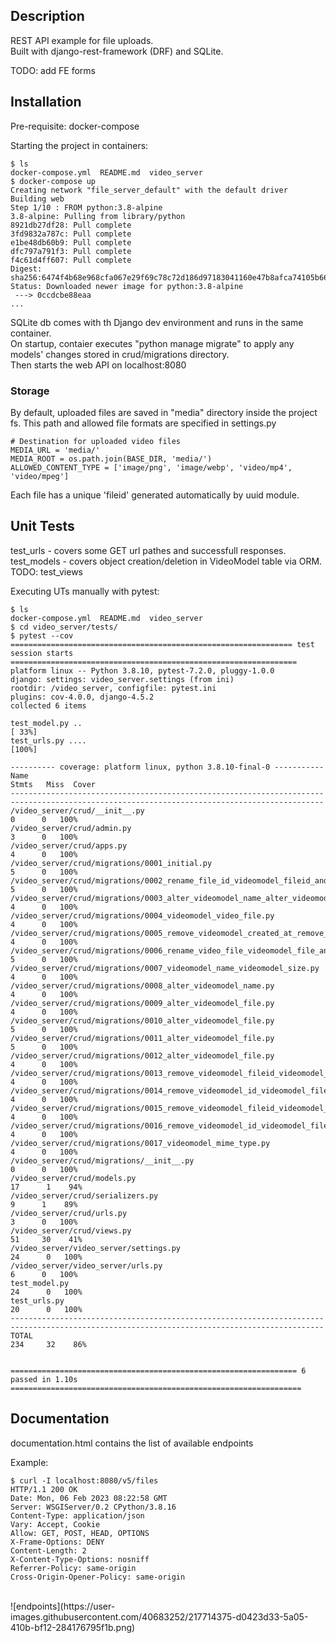 ## Description
REST API example for file uploads.<br>
Built with django-rest-framework (DRF) and SQLite.<br>

TODO: add FE forms

## Installation
Pre-requisite: docker-compose<br>

Starting the project in containers:
```
$ ls
docker-compose.yml  README.md  video_server
$ docker-compose up
Creating network "file_server_default" with the default driver
Building web
Step 1/10 : FROM python:3.8-alpine
3.8-alpine: Pulling from library/python
8921db27df28: Pull complete
3fd9832a787c: Pull complete
e1be48db60b9: Pull complete
dfc797a791f3: Pull complete
f4c61d4ff607: Pull complete
Digest: sha256:6474f4b68e968cfa067e29f69c78c72d186d97183041160e47b8afca74105b66
Status: Downloaded newer image for python:3.8-alpine
 ---> 0ccdcbe88eaa
...
```
SQLite db comes with th Django dev environment and runs in the same container.<br>
On startup, contaier executes "python manage migrate" to apply any models' changes stored in crud/migrations directory.<br>
Then starts the web API on localhost:8080<br>

### Storage
By default, uploaded files are saved in "media" directory inside the project fs. This path and allowed file formats are specified in settings.py<br>
```
# Destination for uploaded video files
MEDIA_URL = 'media/'
MEDIA_ROOT = os.path.join(BASE_DIR, 'media/')
ALLOWED_CONTENT_TYPE = ['image/png', 'image/webp', 'video/mp4', 'video/mpeg']
```

Each file has a unique 'fileid' generated automatically by uuid module.<br>

## Unit Tests
test_urls - covers some GET url pathes and successfull responses.
test_models - covers object creation/deletion in VideoModel table via ORM.
TODO: test_views

Executing UTs manually with pytest:
```
$ ls
docker-compose.yml  README.md  video_server
$ cd video_server/tests/
$ pytest --cov
=============================================================== test session starts ================================================================
platform linux -- Python 3.8.10, pytest-7.2.0, pluggy-1.0.0
django: settings: video_server.settings (from ini)
rootdir: /video_server, configfile: pytest.ini
plugins: cov-4.0.0, django-4.5.2
collected 6 items                                                                                                                                  

test_model.py ..                                                                                                                             [ 33%]
test_urls.py ....                                                                                                                            [100%]

---------- coverage: platform linux, python 3.8.10-final-0 -----------
Name                                                                                                                     Stmts   Miss  Cover
--------------------------------------------------------------------------------------------------------------------------------------------
/video_server/crud/__init__.py                                                                           0      0   100%
/video_server/crud/admin.py                                                                              3      0   100%
/video_server/crud/apps.py                                                                               4      0   100%
/video_server/crud/migrations/0001_initial.py                                                            5      0   100%
/video_server/crud/migrations/0002_rename_file_id_videomodel_fileid_and_more.py                          5      0   100%
/video_server/crud/migrations/0003_alter_videomodel_name_alter_videomodel_size.py                        4      0   100%
/video_server/crud/migrations/0004_videomodel_video_file.py                                              4      0   100%
/video_server/crud/migrations/0005_remove_videomodel_created_at_remove_videomodel_name_and_more.py       4      0   100%
/video_server/crud/migrations/0006_rename_video_file_videomodel_file_and_more.py                         5      0   100%
/video_server/crud/migrations/0007_videomodel_name_videomodel_size.py                                    4      0   100%
/video_server/crud/migrations/0008_alter_videomodel_name.py                                              4      0   100%
/video_server/crud/migrations/0009_alter_videomodel_file.py                                              4      0   100%
/video_server/crud/migrations/0010_alter_videomodel_file.py                                              5      0   100%
/video_server/crud/migrations/0011_alter_videomodel_file.py                                              5      0   100%
/video_server/crud/migrations/0012_alter_videomodel_file.py                                              4      0   100%
/video_server/crud/migrations/0013_remove_videomodel_fileid_videomodel_id.py                             4      0   100%
/video_server/crud/migrations/0014_remove_videomodel_id_videomodel_fileid.py                             4      0   100%
/video_server/crud/migrations/0015_remove_videomodel_fileid_videomodel_id.py                             4      0   100%
/video_server/crud/migrations/0016_remove_videomodel_id_videomodel_fileid.py                             4      0   100%
/video_server/crud/migrations/0017_videomodel_mime_type.py                                               4      0   100%
/video_server/crud/migrations/__init__.py                                                                0      0   100%
/video_server/crud/models.py                                                                            17      1    94%
/video_server/crud/serializers.py                                                                        9      1    89%
/video_server/crud/urls.py                                                                               3      0   100%
/video_server/crud/views.py                                                                             51     30    41%
/video_server/video_server/settings.py                                                                  24      0   100%
/video_server/video_server/urls.py                                                                       6      0   100%
test_model.py                                                                                                               24      0   100%
test_urls.py                                                                                                                20      0   100%
--------------------------------------------------------------------------------------------------------------------------------------------
TOTAL                                                                                                                      234     32    86%


================================================================ 6 passed in 1.10s =================================================================

```

## Documentation
documentation.html contains the list of available endpoints<br>

Example:
```
$ curl -I localhost:8080/v5/files
HTTP/1.1 200 OK
Date: Mon, 06 Feb 2023 08:22:58 GMT
Server: WSGIServer/0.2 CPython/3.8.16
Content-Type: application/json
Vary: Accept, Cookie
Allow: GET, POST, HEAD, OPTIONS
X-Frame-Options: DENY
Content-Length: 2
X-Content-Type-Options: nosniff
Referrer-Policy: same-origin
Cross-Origin-Opener-Policy: same-origin
```
<br>
![endpoints](https://user-images.githubusercontent.com/40683252/217714375-d0423d33-5a05-410b-bf12-284176795f1b.png)
